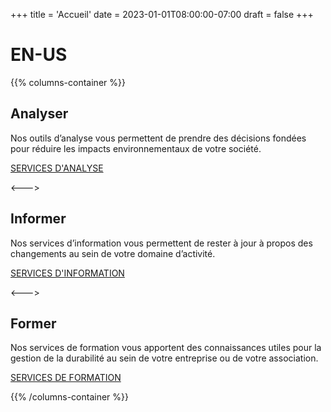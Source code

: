 +++
title = 'Accueil'
date = 2023-01-01T08:00:00-07:00
draft = false
+++

# EN-US

{{% columns-container %}}

## Analyser

Nos outils d’analyse vous permettent de prendre des décisions fondées pour réduire les impacts environnementaux de votre société.

[SERVICES D'ANALYSE](services/analyser)

<--->

## Informer

Nos services d’information vous permettent de rester à jour à propos des changements au sein de votre domaine d’activité.

[SERVICES D'INFORMATION](services/informer)

<--->

## Former

Nos services de formation vous apportent des connaissances utiles pour la gestion de la durabilité au sein de votre entreprise ou de votre association.

[SERVICES DE FORMATION](services/former)

{{% /columns-container %}}
